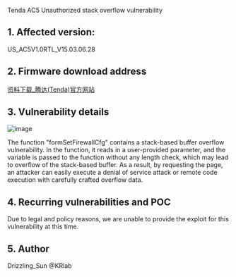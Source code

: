 Tenda AC5 Unauthorized stack overflow vulnerability

## **1. Affected version:**

US_AC5V1.0RTL_V15.03.06.28

## **2. Firmware download address**

[资料下载_腾达(Tenda)官方网站](https://www.tenda.com.cn/download/default.html)

## **3. Vulnerability details**

![image](https://user-images.githubusercontent.com/65169560/216259616-388b5a5e-592c-452e-9c65-f08f0050a105.png)

The function "formSetFirewallCfg" contains a stack-based buffer overflow vulnerability. In the function, it reads in a user-provided parameter, and the variable is passed to the function without any length check, which may lead to overflow of the stack-based buffer. As a result, by requesting the page, an attacker can easily execute a denial of service attack or remote code execution with carefully crafted overflow data.

## **4. Recurring vulnerabilities and POC**

Due to legal and policy reasons, we are unable to provide the exploit for this vulnerability at this time.

## 5. Author

Drizzling_Sun @KRlab
